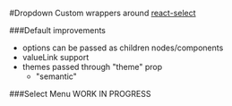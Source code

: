 #Dropdown
Custom wrappers around [react-select](https://github.com/JedWatson/react-select)

###Default improvements
 - options can be passed as children nodes/components
 - valueLink support
 - themes passed through "theme" prop
   - "semantic"

###Select Menu
WORK IN PROGRESS